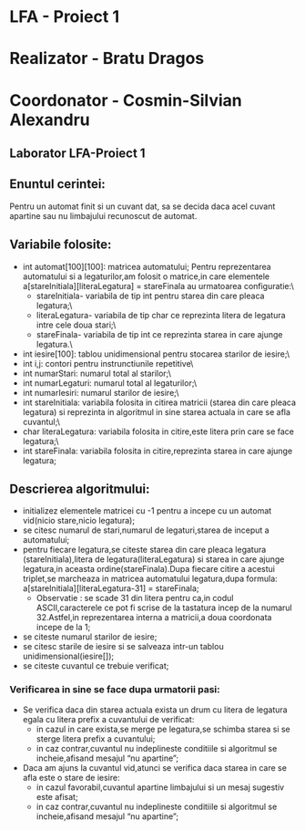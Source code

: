# LFA - Proiect 1
# Realizator - Bratu Dragos
# Coordonator - Cosmin-Silvian Alexandru

## Laborator LFA-Proiect 1
## Enuntul cerintei:
Pentru un automat finit si un cuvant dat, sa se decida daca acel cuvant apartine sau nu limbajului recunoscut de automat. 
   
## Variabile folosite:

* int automat[100][100]: matricea automatului;
Pentru reprezentarea automatului si a legaturilor,am folosit o matrice,in care elementele a[stareInitiala][literaLegatura] = stareFinala au urmatoarea configuratie:\
  * stareInitiala- variabila de tip int pentru starea din care pleaca legatura;\
  * literaLegatura- variabila de tip char ce reprezinta litera de legatura intre cele doua stari;\
  * stareFinala- variabila de tip int ce reprezinta starea in care ajunge legatura.\
* int iesire[100]: tablou unidimensional pentru stocarea starilor de iesire;\
* int i,j: contori pentru instrunctiunile repetitive\
* int numarStari: numarul total al starilor;\
* int numarLegaturi: numarul total al legaturilor;\
* int numarIesiri: numarul starilor de iesire;\
* int stareInitiala: variabila folosita in citirea matricii (starea din care pleaca legatura) si reprezinta in
algoritmul in sine starea actuala in care se afla cuvantul;\
* char literaLegatura: variabila folosita in citire,este litera prin care se face legatura;\
* int stareFinala: variabila folosita in citire,reprezinta starea in care ajunge legatura;
## Descrierea algoritmului:
* initializez elementele matricei cu -1 pentru a incepe cu un automat vid(nicio stare,nicio legatura);
* se citesc numarul de stari,numarul de legaturi,starea de inceput a automatului;
* pentru fiecare legatura,se citeste starea din care pleaca legatura (stareInitiala),litera de legatura(literaLegatura) si starea in care ajunge legatura,in aceasta ordine(stareFinala).Dupa fiecare citire a acestui triplet,se marcheaza in matricea automatului legatura,dupa formula:
a[stareInitiala][literaLegatura-31] = stareFinala;
  * Observatie : se scade 31 din litera pentru ca,in codul
ASCII,caracterele ce pot fi scrise de la tastatura incep de la numarul 32.Astfel,in reprezentarea interna a matricii,a doua coordonata incepe de la 1;
* se citeste numarul starilor de iesire;
* se citesc starile de iesire si se salveaza intr-un tablou unidimensional(iesire[]);
* se citeste cuvantul ce trebuie verificat;
 
### Verificarea in sine se face dupa urmatorii pasi:
* Se verifica daca din starea actuala exista un drum cu litera de legatura egala cu litera prefix a cuvantului de verificat:
  * in cazul in care exista,se merge pe legatura,se schimba starea si se sterge litera prefix a cuvantului;
  * in caz contrar,cuvantul nu indeplineste
conditiile si algoritmul se incheie,afisand mesajul “nu apartine”;
* Daca am ajuns la cuvantul vid,atunci se verifica daca starea in care se afla este o stare de iesire:
  * in cazul favorabil,cuvantul apartine limbajului si un mesaj sugestiv este afisat;
  * in caz contrar,cuvantul nu indeplineste conditiile si algoritmul se incheie,afisand mesajul
“nu apartine”;
